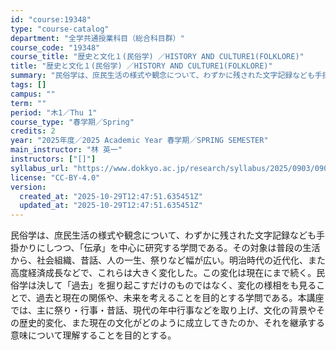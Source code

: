 ```yaml
---
id: "course:19348"
type: "course-catalog"
department: "全学共通授業科目（総合科目群）"
course_code: "19348"
course_title: "歴史と文化１(民俗学) ／HISTORY AND CULTURE1(FOLKLORE)"
title: "歴史と文化１(民俗学) ／HISTORY AND CULTURE1(FOLKLORE)"
summary: "民俗学は、庶民生活の様式や観念について、わずかに残された文字記録なども手掛かりにしつつ、「伝承」を中心に研究する学問である。その対象は普段の生活から、社会組織、昔話、人の一生、祭りなど幅が広い。明治時代の近代化、また高度経済成長などで、これ…"
tags: []
campus: ""
term: ""
period: "木1／Thu 1"
course_type: "春学期／Spring"
credits: 2
year: "2025年度／2025 Academic Year 春学期／SPRING SEMESTER"
main_instructor: "林 英一"
instructors: ["[]"]
syllabus_url: "https://www.dokkyo.ac.jp/research/syllabus/2025/0903/0903_19348_ja_JP.html"
license: "CC-BY-4.0"
version:
  created_at: "2025-10-29T12:47:51.635451Z"
  updated_at: "2025-10-29T12:47:51.635451Z"
---
```

民俗学は、庶民生活の様式や観念について、わずかに残された文字記録なども手掛かりにしつつ、「伝承」を中心に研究する学問である。その対象は普段の生活から、社会組織、昔話、人の一生、祭りなど幅が広い。明治時代の近代化、また高度経済成長などで、これらは大きく変化した。この変化は現在にまで続く。民俗学は決して「過去」を掘り起こすだけのものではなく、変化の様相をも見ることで、過去と現在の関係や、未来を考えることを目的とする学問である。本講座では、主に祭り・行事・昔話、現代の年中行事などを取り上げ、文化の背景やその歴史的変化、また現在の文化がどのように成立してきたのか、それを継承する意味について理解することを目的とする。
